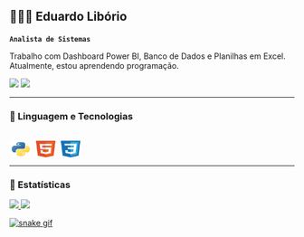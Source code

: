 ## 👨🏻‍💻 Eduardo Libório 

**`Analista de Sistemas`**

Trabalho com Dashboard Power BI, Banco de Dados e Planilhas em Excel. Atualmente, estou aprendendo programação.

<div>
  <a href="eduardosolenomorizliborio@gmail.com"><img src="https://img.shields.io/badge/Gmail-D14836?style=for-the-badge&logo=gmail&logoColor=white" target="_blank"></a>
  <a href="https://instagram.com/eduardoliboriox" target="_blank"><img src="https://img.shields.io/badge/-Instagram-%23E4405F?style=for-the-badge&logo=instagram&logoColor=white" target="_blank"></a>
  
</div>

---

### 🤖 Linguagem e Tecnologias

<div style="display: inline_block"><br>
  <img align="center" alt="Edu-Python" height="30" width="40" src="https://raw.githubusercontent.com/devicons/devicon/master/icons/python/python-original.svg">
  <img align="center" alt="Edu-Html" height="30" width="40" src="https://raw.githubusercontent.com/devicons/devicon/master/icons/html5/html5-original.svg">
  <img align="center" alt="Edu-Html" height="30" width="40" src="https://raw.githubusercontent.com/devicons/devicon/master/icons/css3/css3-original.svg">
</div>

---

### 🤖 Estatísticas

<div>
  <a href="https://github.com/eduardoliboriox">
  <img height="180em" src="https://github-readme-stats.vercel.app/api?username=eduardoliboriox&show_icons=true&theme=dracula&include_all_commits=true&count_private=true"/>
  <img height="180em" src="https://github-readme-stats.vercel.app/api/top-langs/?username=eduardoliboriox&layout=compact&langs_count=16&theme=dracula"/>
</div>


![snake gif](https://github.com/eduardoliboriox/eduardoliboriox/blob/output/github-contribution-grid-snake.gif)

